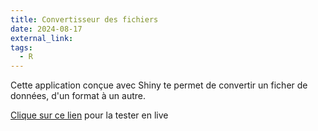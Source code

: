 ```yaml
---
title: Convertisseur des fichiers
date: 2024-08-17
external_link: 
tags:
  - R
---
```


Cette application conçue avec Shiny te permet de convertir un ficher de données, d'un format à un autre.

[Clique sur ce lien](https://bervelin.shinyapps.io/file_convertor/) pour la tester en live

<!--more-->
